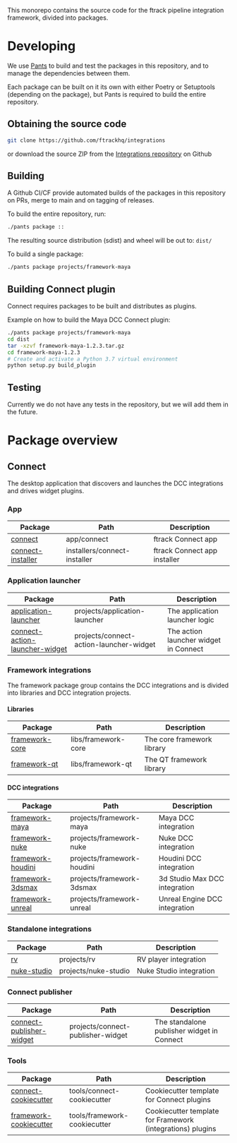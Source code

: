 
This monorepo contains the source code for the ftrack pipeline integration framework, divided into packages.

# Developing

We use [Pants](https://www.pantsbuild.org/) to build and test the packages in this repository, and to manage the dependencies between them.

Each package can be built on it its own with either Poetry or Setuptools (depending on the package), but Pants is required to build the entire repository.

## Obtaining the source code

```bash
git clone https://github.com/ftrackhq/integrations
```

or download the source ZIP from the [Integrations repository](https://github.com/ftrackhq/integrations) on Github


## Building

A Github CI/CF provide automated builds of the packages in this repository on PRs, merge to main and on tagging of releases.

To build the entire repository, run:

```bash
./pants package ::
```

The resulting source distribution (sdist) and wheel will be out to: `dist/`


To build a single package:

```bash
./pants package projects/framework-maya
```

## Building Connect plugin

Connect requires packages to be built and distributes as plugins. 

Example on how to build the Maya DCC Connect plugin:

```bash
./pants package projects/framework-maya
cd dist
tar -xzvf framework-maya-1.2.3.tar.gz
cd framework-maya-1.2.3
# Create and activate a Python 3.7 virtual environment
python setup.py build_plugin
```

## Testing

Currently we do not have any tests in the repository, but we will add them in the future.


# Package overview

## Connect

The desktop application that discovers and launches the DCC integrations and drives widget plugins.

### App

| Package                                           | Path                         | Description                  |
|---------------------------------------------------|------------------------------|------------------------------|
| [connect](apps/connect)                           | app/connect                  | ftrack Connect app           |
| [connect-installer](installers/connect-installer) | installers/connect-installer | ftrack Connect app installer |


### Application launcher

| Package                                                                   | Path                                    | Description                                |
|---------------------------------------------------------------------------|-----------------------------------------|--------------------------------------------|
| [application-launcher](projects/application-launcher)                     | projects/application-launcher           | The application launcher logic             |
| [connect-action-launcher-widget](projects/connect-action-launcher-widget) | projects/connect-action-launcher-widget | The action launcher widget in Connect      |


### Framework integrations

The framework package group contains the DCC integrations and is divided into libraries and DCC integration projects.

#### Libraries

| Package                               | Path                  | Description                |
|---------------------------------------|-----------------------|----------------------------|
| [framework-core](libs/framework-core) | libs/framework-core   | The core framework library |
| [framework-qt](libs/framework-qt)     | libs/framework-qt     | The QT framework library   |


#### DCC integrations

| Package                                         | Path                       | Description                   |
|-------------------------------------------------|----------------------------|-------------------------------|
| [framework-maya](projects/framework-maya)       | projects/framework-maya    | Maya DCC integration          |
| [framework-nuke](projects/framework-nuke)       | projects/framework-nuke    | Nuke DCC integration          |
| [framework-houdini](projects/framework-houdini) | projects/framework-houdini | Houdini DCC integration       |
| [framework-3dsmax](projects/framework-3dsmax)   | projects/framework-3dsmax  | 3d Studio Max DCC integration |
| [framework-unreal](projects/framework-unreal)   | projects/framework-unreal  | Unreal Engine DCC integration |

### Standalone integrations

| Package                             | Path                 | Description             |
|-------------------------------------|----------------------|-------------------------|
| [rv](projects/rv)                   | projects/rv          | RV player integration   |
| [nuke-studio](projects/nuke-studio) | projects/nuke-studio | Nuke Studio integration |


### Connect publisher

| Package                                                                   | Path                                    | Description                                |
|---------------------------------------------------------------------------|-----------------------------------------|--------------------------------------------|
| [connect-publisher-widget](projects/connect-publisher-widget)             | projects/connect-publisher-widget       | The standalone publisher widget in Connect |


### Tools

| Package                                                | Path                           | Description                                                |
|--------------------------------------------------------|--------------------------------|------------------------------------------------------------|
| [connect-cookiecutter](tools/connect-cookiecutter)     | tools/connect-cookiecutter     | Cookiecutter template for Connect plugins                  |
| [framework-cookiecutter](tools/framework-cookiecutter) | tools/framework-cookiecutter   | Cookiecutter template for Framework (integrations) plugins |
